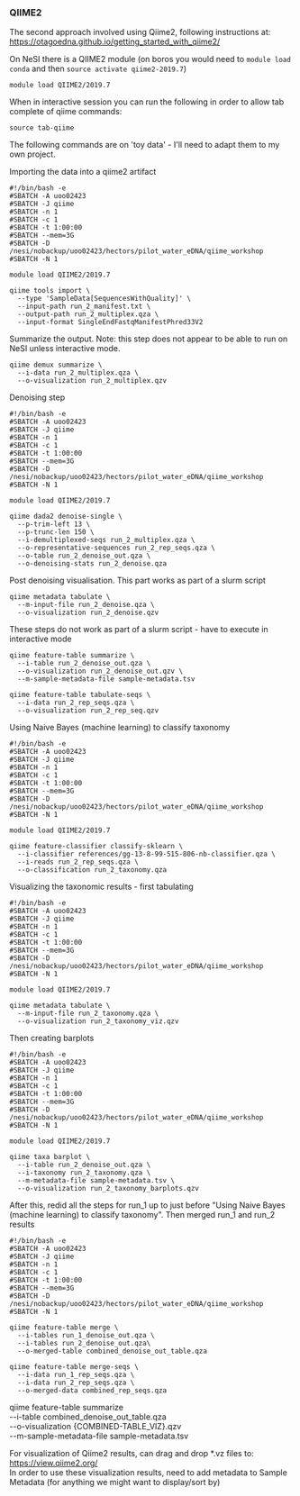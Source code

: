 ### QIIME2
The second approach involved using Qiime2, following instructions at: https://otagoedna.github.io/getting_started_with_qiime2/

On NeSI there is a QIIME2 module (on boros you would need to `module load conda` and then `source activate qiime2-2019.7`)
```
module load QIIME2/2019.7 
```
When in interactive session you can run the following in order to allow tab complete of qiime commands:
```
source tab-qiime
```
The following commands are on 'toy data' - I'll need to adapt them to my own project.  

Importing the data into a qiime2 artifact
```
#!/bin/bash -e 
#SBATCH -A uoo02423
#SBATCH -J qiime 
#SBATCH -n 1
#SBATCH -c 1 
#SBATCH -t 1:00:00
#SBATCH --mem=3G
#SBATCH -D /nesi/nobackup/uoo02423/hectors/pilot_water_eDNA/qiime_workshop 
#SBATCH -N 1

module load QIIME2/2019.7 

qiime tools import \
  --type 'SampleData[SequencesWithQuality]' \
  --input-path run_2_manifest.txt \
  --output-path run_2_multiplex.qza \
  --input-format SingleEndFastqManifestPhred33V2
```

Summarize the output. Note: this step does not appear to be able to run on NeSI unless interactive mode.
```
qiime demux summarize \
  --i-data run_2_multiplex.qza \
  --o-visualization run_2_multiplex.qzv
```

Denoising step
```
#!/bin/bash -e 
#SBATCH -A uoo02423
#SBATCH -J qiime 
#SBATCH -n 1
#SBATCH -c 1 
#SBATCH -t 1:00:00
#SBATCH --mem=3G
#SBATCH -D /nesi/nobackup/uoo02423/hectors/pilot_water_eDNA/qiime_workshop 
#SBATCH -N 1

module load QIIME2/2019.7 

qiime dada2 denoise-single \
  --p-trim-left 13 \
  --p-trunc-len 150 \
  --i-demultiplexed-seqs run_2_multiplex.qza \
  --o-representative-sequences run_2_rep_seqs.qza \
  --o-table run_2_denoise_out.qza \
  --o-denoising-stats run_2_denoise.qza
```

Post denoising visualisation. This part works as part of a slurm script
```
qiime metadata tabulate \
  --m-input-file run_2_denoise.qza \
  --o-visualization run_2_denoise.qzv
```
These steps do not work as part of a slurm script - have to execute in interactive mode
```
qiime feature-table summarize \
  --i-table run_2_denoise_out.qza \
  --o-visualization run_2_denoise_out.qzv \
  --m-sample-metadata-file sample-metadata.tsv

qiime feature-table tabulate-seqs \
  --i-data run_2_rep_seqs.qza \
  --o-visualization run_2_rep_seq.qzv
```

Using Naive Bayes (machine learning) to classify taxonomy
```
#!/bin/bash -e 
#SBATCH -A uoo02423
#SBATCH -J qiime 
#SBATCH -n 1
#SBATCH -c 1 
#SBATCH -t 1:00:00
#SBATCH --mem=3G
#SBATCH -D /nesi/nobackup/uoo02423/hectors/pilot_water_eDNA/qiime_workshop 
#SBATCH -N 1

module load QIIME2/2019.7 

qiime feature-classifier classify-sklearn \
  --i-classifier references/gg-13-8-99-515-806-nb-classifier.qza \
  --i-reads run_2_rep_seqs.qza \
  --o-classification run_2_taxonomy.qza
```
Visualizing the taxonomic results - first tabulating
```
#!/bin/bash -e 
#SBATCH -A uoo02423
#SBATCH -J qiime 
#SBATCH -n 1
#SBATCH -c 1 
#SBATCH -t 1:00:00
#SBATCH --mem=3G
#SBATCH -D /nesi/nobackup/uoo02423/hectors/pilot_water_eDNA/qiime_workshop 
#SBATCH -N 1

module load QIIME2/2019.7 

qiime metadata tabulate \
  --m-input-file run_2_taxonomy.qza \
  --o-visualization run_2_taxonomy_viz.qzv
```

Then creating barplots
```
#!/bin/bash -e 
#SBATCH -A uoo02423
#SBATCH -J qiime 
#SBATCH -n 1
#SBATCH -c 1 
#SBATCH -t 1:00:00
#SBATCH --mem=3G
#SBATCH -D /nesi/nobackup/uoo02423/hectors/pilot_water_eDNA/qiime_workshop 
#SBATCH -N 1

module load QIIME2/2019.7 

qiime taxa barplot \
  --i-table run_2_denoise_out.qza \
  --i-taxonomy run_2_taxonomy.qza \
  --m-metadata-file sample-metadata.tsv \
  --o-visualization run_2_taxonomy_barplots.qzv
```
After this, redid all the steps for run_1 up to just before "Using Naive Bayes (machine learning) to classify taxonomy". Then merged run_1 and run_2 results
```
#!/bin/bash -e 
#SBATCH -A uoo02423
#SBATCH -J qiime 
#SBATCH -n 1
#SBATCH -c 1 
#SBATCH -t 1:00:00
#SBATCH --mem=3G
#SBATCH -D /nesi/nobackup/uoo02423/hectors/pilot_water_eDNA/qiime_workshop 
#SBATCH -N 1

qiime feature-table merge \
  --i-tables run_1_denoise_out.qza \
  --i-tables run_2_denoise_out.qza\
  --o-merged-table combined_denoise_out_table.qza

qiime feature-table merge-seqs \
  --i-data run_1_rep_seqs.qza \
  --i-data run_2_rep_seqs.qza \
  --o-merged-data combined_rep_seqs.qza
```

qiime feature-table summarize \
  --i-table combined_denoise_out_table.qza \
  --o-visualization {COMBINED-TABLE_VIZ}.qzv \
  --m-sample-metadata-file sample-metadata.tsv



For visualization of Qiime2 results, can drag and drop \*.vz files to:  
https://view.qiime2.org/  
In order to use these visualization results, need to add metadata to Sample Metadata (for anything we might want to display/sort by)
